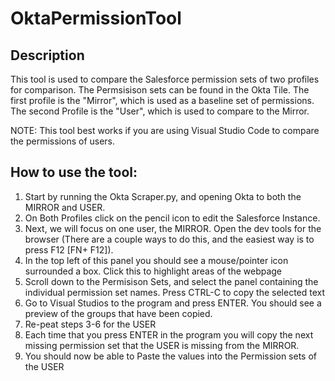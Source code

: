 # OktaPermissionTool

## Description
This tool is used to compare the Salesforce permission sets of two profiles for comparison. The Permsisison sets can be found in the Okta Tile. The first profile is the "Mirror", which is used as a baseline set of permissions. The second Profile is the "User", which is used to compare to the Mirror.


NOTE: This tool best works if you are using Visual Studio Code to compare the permissions of users.

## How to use the tool:
   1. Start by running the Okta Scraper.py, and opening Okta to both the MIRROR and USER.
   2. On Both Profiles click on the pencil icon to edit the Salesforce Instance.
   3. Next, we will focus on one user, the MIRROR. Open the dev tools for the browser (There are a couple ways to do this, and the easiest way is to press F12 [FN+ F12]). 
   4. In the top left of this panel you should see a mouse/pointer icon surrounded a box. Click this to highlight areas of the webpage
   5. Scroll down to the Permisison Sets, and select the panel containing the individual permission set names. Press CTRL-C to copy the selected text
   6. Go to Visual Studios to the program and press ENTER. You should see a preview of the groups that have been copied.
   7. Re-peat steps 3-6 for the USER
   8. Each time that you press ENTER in the program you will copy the next missing permission set that the USER is missing from the MIRROR. 
   9. You should now be able to Paste the values into the Permission sets of the USER
